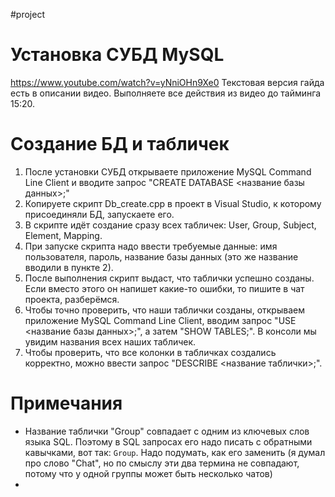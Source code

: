 #project
# Установка СУБД MySQL
https://www.youtube.com/watch?v=yNniOHn9Xe0
Текстовая версия гайда есть в описании видео.
Выполняете все действия из видео до тайминга 15:20.
# Создание БД и табличек
1. После установки СУБД открываете приложение MySQL Command Line Client и вводите запрос "CREATE DATABASE <название базы данных>;"
3. Копируете скрипт Db_create.cpp в проект в Visual Studio, к которому присоединяли БД, запускаете его.
4. В скрипте идёт создание сразу всех табличек: User, Group, Subject, Element, Mapping.
5. При запуске скрипта надо ввести требуемые данные: имя пользователя, пароль, название базы данных (это же название вводили в пункте 2).
6. После выполнения скрипт выдаст, что таблички успешно созданы. Если вместо этого он напишет какие-то ошибки, то пишите в чат проекта, разберёмся.
7. Чтобы точно проверить, что наши таблички созданы, открываем приложение MySQL Command Line Client, вводим запрос "USE <название базы данных>;", а затем "SHOW TABLES;". В консоли мы увидим названия всех наших табличек.
8. Чтобы проверить, что все колонки в табличках создались корректно, можно ввести запрос "DESCRIBE <название таблички>;".
# Примечания
- Название таблички "Group" совпадает с одним из ключевых слов языка SQL. Поэтому в SQL запросах его надо писать с обратными кавычками, вот так: `Group`.  Надо подумать, как его заменить (я думал про слово "Chat", но по смыслу эти два термина не совпадают, потому что у одной группы может быть несколько чатов)
- 